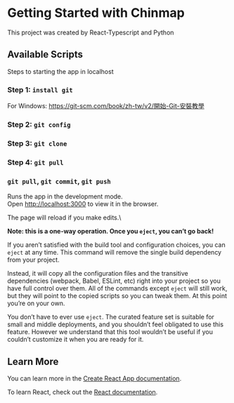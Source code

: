 # Getting Started with Chinmap

This project was created by React-Typescript and Python

## Available Scripts

Steps to starting the app in localhost

### Step 1: `install git`

For Windows: https://git-scm.com/book/zh-tw/v2/開始-Git-安裝教學

### Step 2: `git config`

### Step 3: `git clone`

### Step 4: `git pull`

### `git pull`, `git commit`, `git push`

Runs the app in the development mode.\
Open [http://localhost:3000](http://localhost:3000) to view it in the browser.

The page will reload if you make edits.\


**Note: this is a one-way operation. Once you `eject`, you can’t go back!**

If you aren’t satisfied with the build tool and configuration choices, you can `eject` at any time. This command will remove the single build dependency from your project.

Instead, it will copy all the configuration files and the transitive dependencies (webpack, Babel, ESLint, etc) right into your project so you have full control over them. All of the commands except `eject` will still work, but they will point to the copied scripts so you can tweak them. At this point you’re on your own.

You don’t have to ever use `eject`. The curated feature set is suitable for small and middle deployments, and you shouldn’t feel obligated to use this feature. However we understand that this tool wouldn’t be useful if you couldn’t customize it when you are ready for it.

## Learn More

You can learn more in the [Create React App documentation](https://facebook.github.io/create-react-app/docs/getting-started).

To learn React, check out the [React documentation](https://reactjs.org/).
